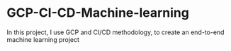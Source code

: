 # GCP-CI-CD-Machine-learning
In this project, I use GCP and CI/CD methodology, to create an end-to-end machine learning project
